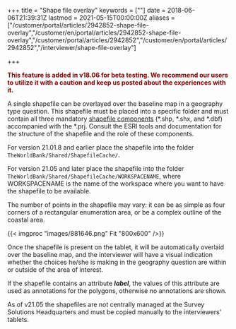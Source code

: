 ﻿+++
title = "Shape file overlay"
keywords = [""]
date = 2018-06-06T21:39:31Z
lastmod = 2021-05-15T00:00:00Z
aliases = ["/customer/portal/articles/2942852-shape-file-overlay","/customer/en/portal/articles/2942852-shape-file-overlay","/customer/portal/articles/2942852","/customer/en/portal/articles/2942852","/interviewer/shape-file-overlay"]

+++


**<span style="color:#800000;">This feature is added in v18.06 for beta
testing. We recommend our users to utilize it with a caution and keep us
posted about the experiences with it.</span>**  

A single shapefile can be overlayed over the baseline map in a geography
type question. This shapefile must be placed into a specific folder
 and must contain all three
mandatory [shapefile
components](https://en.wikipedia.org/wiki/Shapefile) (\*.shp, \*.shx,
and \*.dbf) accompanied with the \*.prj. Consult the ESRI tools and
documentation for the structure of the shapefile and the role of these
components.  

For version 21.01.8 and earlier place the shapefile into the folder
`TheWorldBank/Shared/ShapefileCache/`.

For version 21.05 and later place the shapefile into the folder
`TheWorldBank/Shared/ShapefileCache/WORKSPACENAME`, where WORKSPACENAME is
the name of the workspace where you want to have the shapefile to be available.

The number of points in the shapefile may vary: it can be as simple as
four corners of a rectangular enumeration area, or be a complex outline
of the coastal area.   

{{< imgproc "images/881646.png" Fit "800x600" />}}  

Once the shapefile is present on the tablet, it will be automatically
overlaid over the baseline map, and the interviewer will have a visual
indication whether the choices he/she is making in the geography
question are within or outside of the area of interest.  

If the shapefile contains an attribute ***label***, the values of this
attribute are used as annotations for the polygons, otherwise no
annotations are shown.

As of v21.05 the shapefiles are not centrally managed at the Survey
Solutions Headquarters and must be copied manually to the interviewers'
tablets.
